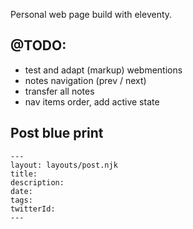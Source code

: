 Personal web page build with eleventy.

## @TODO:

- test and adapt (markup) webmentions
- notes navigation (prev / next)
- transfer all notes
- nav items order, add active state

## Post blue print

```
---
layout: layouts/post.njk
title:
description:
date:
tags:
twitterId:
---
```
